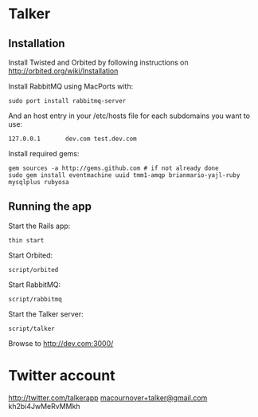 # Talker

## Installation

Install Twisted and Orbited by following instructions on http://orbited.org/wiki/Installation

Install RabbitMQ using MacPorts with:

    sudo port install rabbitmq-server

And an host entry in your /etc/hosts file for each subdomains you want to use:

    127.0.0.1       dev.com test.dev.com

Install required gems:
    
    gem sources -a http://gems.github.com # if not already done
    sudo gem install eventmachine uuid tmm1-amqp brianmario-yajl-ruby mysqlplus rubyosa

## Running the app

Start the Rails app:

    thin start

Start Orbited:

    script/orbited

Start RabbitMQ:

    script/rabbitmq

Start the Talker server:

    script/talker

Browse to http://dev.com:3000/

# Twitter account
http://twitter.com/talkerapp
macournoyer+talker@gmail.com
kh2bi4JwMeRvMMkh